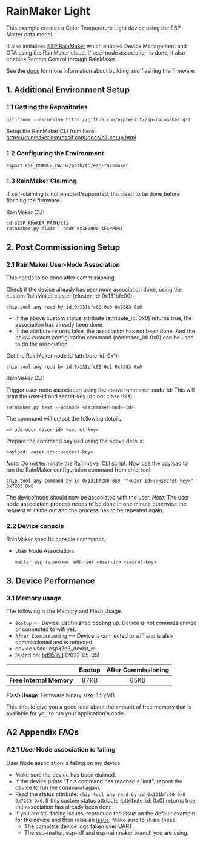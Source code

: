 # RainMaker Light

This example creates a Color Temperature Light device using the ESP
Matter data model.

It also initializes [ESP RainMaker](https://rainmaker.espressif.com/) which enables Device Management and
OTA using the RainMaker cloud. If user node association is done, it also
enables Remote Control through RainMaker.

See the [docs](https://docs.espressif.com/projects/esp-matter/en/latest/esp32/developing.html) for more information about building and flashing the firmware.

## 1. Additional Environment Setup

### 1.1 Getting the Repositories

```
git clone --recursive https://github.com/espressif/esp-rainmaker.git
```

Setup the RainMaker CLI from here: https://rainmaker.espressif.com/docs/cli-setup.html

### 1.2 Configuring the Environment

```
export ESP_RMAKER_PATH=/path/to/esp-rainmaker
```

### 1.3 RainMaker Claiming

If self-claiming is not enabled/supported, this need to be done before
flashing the firmware.

RainMaker CLI:

```
cd $ESP_RMAKER_PATH/cli
rainmaker.py claim --addr 0x3E0000 $ESPPORT
```

## 2. Post Commissioning Setup

### 2.1 RainMaker User-Node Association

This needs to be done after commissioning.

Check if the device already has user node association done, using the
custom RainMaker cluster (cluster_id: 0x131bfc00):

```
chip-tool any read-by-id 0x131bfc00 0x0 0x7283 0x0
```

-   If the above custom status attribute (attribute_id: 0x0) returns
    true, the association has already been done.
-   If the attribute returns false, the association has not been done.
    And the below custom configuration command (command_id: 0x0) can be
    used to do the association.

Get the RainMaker node id (attribute_id: 0x1):

```
chip-tool any read-by-id 0x131bfc00 0x1 0x7283 0x0
```

RainMaker CLI:

Trigger user-node association using the above rainmaker-node-id: This
will print the user-id and secret-key (do not close this):

```
rainmaker.py test --addnode <rainmaker-node-id>
```
The command will output the following details.
```
>> add-user <user-id> <secret-key>
```

Prepare the command payload using the above details:

```
payload: <user-id>::<secret-key>
```
*Note:* Do not terminate the Rainmaker CLI script. 
Now use the payload to run the RainMaker configuration command from
chip-tool:

```
chip-tool any command-by-id 0x131bfc00 0x0 '"<user-id>::<secret-key>"' 0x7283 0x0
```

The device/node should now be associated with the user. 
*Note:* The user node association process needs to be done in one minute otherwise the request will time out and the process has to be repeated again.

### 2.2 Device console

RainMaker specific console commands:

-   User Node Association:

    ```
    matter esp rainmaker add-user <user-id> <secret-key>
    ```

## 3. Device Performance

### 3.1 Memory usage

The following is the Memory and Flash Usage.

-   `Bootup` == Device just finished booting up. Device is not
    commissionined or connected to wifi yet.
-   `After Commissioning` == Device is connected to wifi and is also
    commissioned and is rebooted.
-   device used: esp32c3_devkit_m
-   tested on:
    [bd951b8](https://github.com/espressif/esp-matter/commit/bd951b84993d9d0b5742872be4f51bb6c9ccf15e)
    (2022-05-05)

|                         | Bootup | After Commissioning |
|:-                       |:-:     |:-:                  |
|**Free Internal Memory** |87KB    |65KB                 |

**Flash Usage**: Firmware binary size: 1.52MB

This should give you a good idea about the amount of free memory that is
available for you to run your application's code.

## A2 Appendix FAQs

### A2.1 User Node association is failing

User Node association is failing on my device:

-   Make sure the device has been claimed.
-   If the device prints "This command has reached a limit", reboot the
    device to run the command again.
-   Read the status attribute:
    `chip-tool any read-by-id 0x131bfc00 0x0 0x7283 0x0`. If this custom
    status attribute (attribute_id: 0x0) returns true, the association
    has already been done.
-   If you are still facing issues, reproduce the issue on the default
    example for the device and then raise an [issue](https://github.com/espressif/esp-matter/issues).
    Make sure to share these:
    -   The complete device logs taken over UART.
    -   The esp-matter, esp-idf and esp-rainmaker branch you are using.
